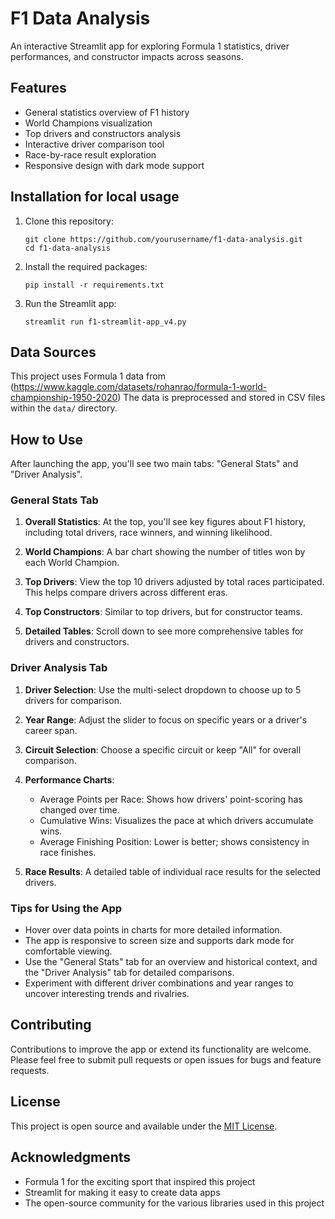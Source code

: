 # F1 Data Analysis

An interactive Streamlit app for exploring Formula 1 statistics, driver performances, and constructor impacts across seasons.

## Features

- General statistics overview of F1 history
- World Champions visualization
- Top drivers and constructors analysis
- Interactive driver comparison tool
- Race-by-race result exploration
- Responsive design with dark mode support

## Installation for local usage

1. Clone this repository:
   ```
   git clone https://github.com/yourusername/f1-data-analysis.git
   cd f1-data-analysis
   ```

2. Install the required packages:
   ```
   pip install -r requirements.txt
   ```

3. Run the Streamlit app:
   ```
   streamlit run f1-streamlit-app_v4.py
   ```

## Data Sources

This project uses Formula 1 data from (https://www.kaggle.com/datasets/rohanrao/formula-1-world-championship-1950-2020) The data is preprocessed and stored in CSV files within the `data/` directory.

## How to Use

After launching the app, you'll see two main tabs: "General Stats" and "Driver Analysis".

### General Stats Tab

1. **Overall Statistics**: At the top, you'll see key figures about F1 history, including total drivers, race winners, and winning likelihood.

2. **World Champions**: A bar chart showing the number of titles won by each World Champion.

3. **Top Drivers**: View the top 10 drivers adjusted by total races participated. This helps compare drivers across different eras.

4. **Top Constructors**: Similar to top drivers, but for constructor teams.

5. **Detailed Tables**: Scroll down to see more comprehensive tables for drivers and constructors.

### Driver Analysis Tab

1. **Driver Selection**: Use the multi-select dropdown to choose up to 5 drivers for comparison.

2. **Year Range**: Adjust the slider to focus on specific years or a driver's career span.

3. **Circuit Selection**: Choose a specific circuit or keep "All" for overall comparison.

4. **Performance Charts**:
   - Average Points per Race: Shows how drivers' point-scoring has changed over time.
   - Cumulative Wins: Visualizes the pace at which drivers accumulate wins.
   - Average Finishing Position: Lower is better; shows consistency in race finishes.

5. **Race Results**: A detailed table of individual race results for the selected drivers.

### Tips for Using the App

- Hover over data points in charts for more detailed information.
- The app is responsive to screen size and supports dark mode for comfortable viewing.
- Use the "General Stats" tab for an overview and historical context, and the "Driver Analysis" tab for detailed comparisons.
- Experiment with different driver combinations and year ranges to uncover interesting trends and rivalries.

## Contributing

Contributions to improve the app or extend its functionality are welcome. Please feel free to submit pull requests or open issues for bugs and feature requests.

## License

This project is open source and available under the [MIT License](LICENSE).

## Acknowledgments

- Formula 1 for the exciting sport that inspired this project
- Streamlit for making it easy to create data apps
- The open-source community for the various libraries used in this project
